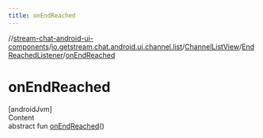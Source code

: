 ```yaml
---
title: onEndReached
---
```

//[stream-chat-android-ui-components](../../../../index.md)/[io.getstream.chat.android.ui.channel.list](../../index.md)/[ChannelListView](../index.md)/[EndReachedListener](index.md)/[onEndReached](onEndReached.md)



# onEndReached  
[androidJvm]  
Content  
abstract fun [onEndReached](onEndReached.md)()  



